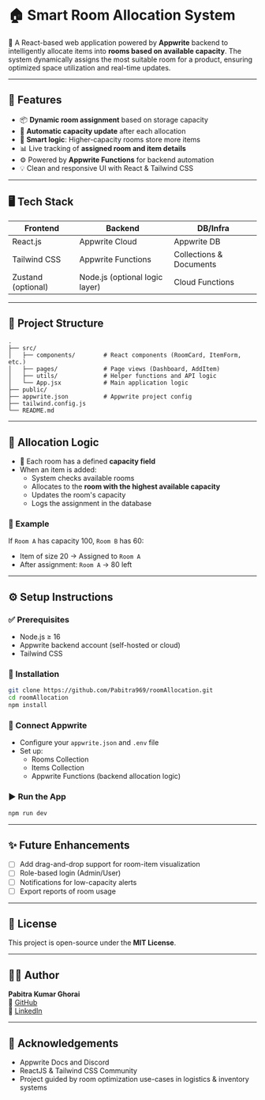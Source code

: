 # 🏠 Smart Room Allocation System

🎯 A React-based web application powered by **Appwrite** backend to intelligently allocate items into **rooms based on available capacity**. The system dynamically assigns the most suitable room for a product, ensuring optimized space utilization and real-time updates.

---

## 🚀 Features

- 📦 **Dynamic room assignment** based on storage capacity  
- 🔄 **Automatic capacity update** after each allocation  
- 🧠 **Smart logic**: Higher-capacity rooms store more items  
- 📊 Live tracking of **assigned room and item details**  
- ⚙️ Powered by **Appwrite Functions** for backend automation  
- 💡 Clean and responsive UI with React & Tailwind CSS  

---

## 🖥️ Tech Stack

| Frontend        | Backend        | DB/Infra      |
|-----------------|----------------|---------------|
| React.js        | Appwrite Cloud | Appwrite DB   |
| Tailwind CSS    | Appwrite Functions | Collections & Documents |
| Zustand (optional) | Node.js (optional logic layer) | Cloud Functions |

---

## 📁 Project Structure

```
.
├── src/
│   ├── components/        # React components (RoomCard, ItemForm, etc.)
│   ├── pages/             # Page views (Dashboard, AddItem)
│   ├── utils/             # Helper functions and API logic
│   └── App.jsx            # Main application logic
├── public/
├── appwrite.json          # Appwrite project config
├── tailwind.config.js
└── README.md
```

---

## 🧠 Allocation Logic

- 🧮 Each room has a defined **capacity field**
- When an item is added:
  - System checks available rooms
  - Allocates to the **room with the highest available capacity**
  - Updates the room's capacity
  - Logs the assignment in the database

### 🔄 Example

If `Room A` has capacity 100, `Room B` has 60:
- Item of size 20 → Assigned to `Room A`
- After assignment: `Room A` → 80 left

---

## ⚙️ Setup Instructions

### ✅ Prerequisites
- Node.js ≥ 16
- Appwrite backend account (self-hosted or cloud)
- Tailwind CSS

### 🔧 Installation

```bash
git clone https://github.com/Pabitra969/roomAllocation.git
cd roomAllocation
npm install
```

### 🔗 Connect Appwrite

- Configure your `appwrite.json` and `.env` file
- Set up:
  - Rooms Collection
  - Items Collection
  - Appwrite Functions (backend allocation logic)

### ▶️ Run the App

```bash
npm run dev
```

---

## ✨ Future Enhancements

- [ ] Add drag-and-drop support for room-item visualization  
- [ ] Role-based login (Admin/User)  
- [ ] Notifications for low-capacity alerts  
- [ ] Export reports of room usage

---

## 📜 License

This project is open-source under the **MIT License**.

---

## 👨‍💻 Author

**Pabitra Kumar Ghorai**  
🔗 [GitHub](https://github.com/Pabitra969)  
🔗 [LinkedIn](https://www.linkedin.com/in/pabitra-ghorai)

---

## 🙏 Acknowledgements

- Appwrite Docs and Discord  
- ReactJS & Tailwind CSS Community  
- Project guided by room optimization use-cases in logistics & inventory systems
